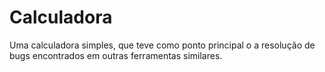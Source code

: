 # Calculadora
 Uma calculadora simples, que teve como ponto principal o a resolução de bugs encontrados em outras ferramentas similares.
